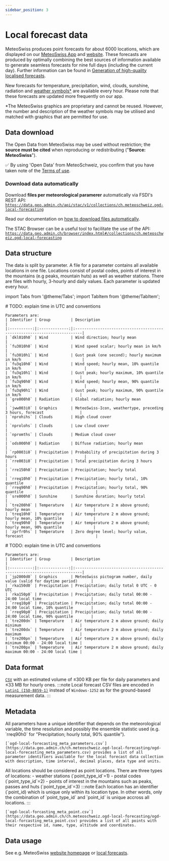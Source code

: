 ```yaml
---
sidebar_position: 3
---
```


# Local forecast data

MeteoSwiss produces point forecasts for about 6000 locations, which are displayed on our [MeteoSwiss App](https://www.meteoswiss.admin.ch/services-and-publications/service/weather-and-climate-products/meteoswiss-app.html) and [website](https://www.meteoswiss.admin.ch/local-forecasts/geneva/1201.html#forecast-tab=detail-view). These forecasts are produced by optimally combining the best sources of information available to generate seamless forecasts for nine full days (including the current day). Further information can be found in [Generation of high-quality localised forecasts](https://www.meteoswiss.admin.ch/weather/warning-and-forecasting-systems/generation-of-high-quality-localised-forecasts.html).

New forecasts for temperature, precipitation, wind, clouds, sunshine, radiation and [weather symbols*](https://www.meteoswiss.admin.ch/weather/weather-and-climate-from-a-to-z/weather-symbols.html) are available every hour. Please note that these forecasts are updated more frequently on our app.

*The MeteoSwiss graphics are proprietary and cannot be reused. However, the number and description of the weather symbols may be utilised and matched with graphics that are permitted for use.

## Data download

The Open Data from MeteoSwiss may be used without restriction; the **source must be cited** when reproducing or redistributing ("**Source: MeteoSwiss**").

:white_check_mark: By using 'Open Data' from MeteoSchweiz, you confirm that you have taken note of the [Terms of use](/general/terms-of-use).

### Download data automatically

Download **files per meteorological paramerer** automatically via FSDI's REST API: [`https://data.geo.admin.ch/api/stac/v1/collections/ch.meteoschweiz.ogd-local-forecasting`](https://data.geo.admin.ch/api/stac/v1/collections/ch.meteoschweiz.ogd-local-forecasting)

Read our documentation on [how to download files automatically](/general/download#how-to-download-files-automatically).

The STAC Browser can be a useful tool to facilitate the use of the API: [`https://data.geo.admin.ch/browser/index.html#/collections/ch.meteoschweiz.ogd-local-forecasting`](https://data.geo.admin.ch/browser/index.html#/collections/ch.meteoschweiz.ogd-local-forecasting)


## Data structure

The data is split by parameter. A file for a parameter contains all available locations in one file. Locations consist of postal codes, points of interest in the mountains (e.g peaks, mountain huts) as well as weather stations. There are files with hourly, 3-hourly and daily values. Each parameter is updated every hour.

import Tabs from '@theme/Tabs';
import TabItem from '@theme/TabItem';

<Tabs queryString="data-structure">
  <TabItem value="hourly-parameters" label="Hourly and 3-hourly parameters">
    # TODO: explain time in UTC and conventions  

    Parameters are:
    | Identifier | Group         | Description                                                              |
    |:----------:|:-------------:|:-------------------------------------------------------------------------|
    | `dkl010h0` | Wind          | Wind direction; hourly mean                                              |
    | `fu3010h0` | Wind          | Wind speed scalar; hourly mean in km/h                                   |
    | `fu3010h1` | Wind          | Gust peak (one second); hourly maximum in km/h                           |
    | `fu3q10h0` | Wind          | Wind speed; hourly mean, 10% quantile in km/h                            |
    | `fu3q10h1` | Wind          | Gust peak; hourly maximum, 10% quantile in km/h                          |
    | `fu3q90h0` | Wind          | Wind speed; hourly mean, 90% quantile in km/h                            |
    | `fu3q90h1` | Wind          | Gust peak; hourly maximum, 90% quantile in km/h                          |
    | `gre000h0` | Radiation     | Global radiation; hourly mean                                            |
    | `jww003i0` | Graphics      | MeteoSwiss-Icon, weathertype, preceding 3 hours, forecast                |
    | `nprohihs` | Clouds        | High cloud cover                                                         |
    | `nprolohs` | Clouds        | Low cloud cover                                                          |
    | `npromths` | Clouds        | Medium cloud cover                                                       |
    | `ods000h0` | Radiation     | Diffuse radiation; hourly mean                                           |
    | `rp0003i0` | Precipitation | Probability of precipitation during 3 hours                              |
    | `rre003i0` | Precipitation | Total precipitation during 3 hours                                       |
    | `rre150h0` | Precipitation | Precipitation; hourly total                                              |
    | `rreq10h0` | Precipitation | Precipitation; hourly total, 10% quantile                                |
    | `rreq90h0` | Precipitation | Precipitation; hourly total, 90% quantile                                |
    | `sre000h0` | Sunshine      | Sunshine duration; hourly total                                          |
    | `tre200h0` | Temperature   | Air temperature 2 m above ground; hourly mean                            |
    | `treq10h0` | Temperature   | Air temperature 2 m above ground; hourly mean, 10% quantile              |
    | `treq90h0` | Temperature   | Air temperature 2 m above ground; hourly mean, 90% quantile              |
    | `zprfr0hs` | Temperature   | Zero degree level; hourly value, forecast                                |


  </TabItem>
  <TabItem value="daily-parameters" label="Daily parameters">
    # TODO: explain time in UTC and conventions
    
    Parameters are:
    | Identifier | Group         | Description                                                              |
    |:----------:|:-------------:|:-------------------------------------------------------------------------|
    | `jp2000d0` | Graphics      | MeteoSwiss pictogram number, daily value (valid for daytime period)      |
    | `rka150d0` | Precipitation | Precipitation; daily total 0 UTC - 0 UTC                                 |
    | `rka150p0` | Precipitation | Precipitation; daily total 00:00 - 24:00 local time                      |
    | `rreq10p0` | Precipitation | Precipitation; daily total 00:00 - 24:00 local time, 10% quantile        |
    | `rreq90p0` | Precipitation | Precipitation; daily total 00:00 - 24:00 local time, 90% quantile        |
    | `tre200dn` | Temperature   | Air temperature 2 m above ground; daily minimum                          |
    | `tre200dx` | Temperature   | Air temperature 2 m above ground; daily maximum                          |
    | `tre200pn` | Temperature   | Air temperature 2 m above ground; daily minimum 00:00 - 24:00 local time |
    | `tre200px` | Temperature   | Air temperature 2 m above ground; daily maximum 00:00 - 24:00 local time |
    
  </TabItem>
</Tabs>


## Data format

[`CSV`](https://opendatadocs.meteoswiss.ch/general/download#column-separators-and-decimal-dividers) with an estimated volume of ≤300 KB per file for daily parameters and ≤33 MB for hourly ones. 
:::note
Local forecast CSV files are encoded in [`Latin1 (ISO-8859-1)`](https://en.wikipedia.org/wiki/ISO/IEC_8859-1) instead of `Windows-1252` as for the ground-based measurement data.
:::


## Metadata

<Tabs queryString="metadata">
  <TabItem value="parameters" label="Parameters">
    All parameters have a unique identifier that depends on the meteorological variable, the time resolution and possibly the ensemble statistic used (e.g. `rreq90h0` for "Precipitation; hourly total, 90% quantile").
    
    [`ogd-local-forecasting_meta_parameters.csv`](https://data.geo.admin.ch/ch.meteoschweiz.ogd-local-forecasting/ogd-local-forecasting_meta_parameters.csv) provides a list of all parameter identifiers available for the local forecast data collection with description, time interval, decimal places, data type and units.
  </TabItem>
  <TabItem value="locations" label="Locations">
    All locations should be considered as point locations. There are three types of locations:
    - weather stations (`point_type_id`=1)
    - postal codes (`point_type_id`=2)
    - points of interest in the mountains such as peaks, passes and huts (`point_type_id`=3)
    :::note
    Each location has an identifier (`point_id) which is unique only within its location type. In other words, only the combination of `point_type_id` and `point_id` is unique accross all locations.
    :::

    [`ogd-local-forcasting_meta_point.csv`](https://data.geo.admin.ch/ch.meteoschweiz.ogd-local-forecasting/ogd-local-forcasting_meta_point.csv) provides a list of all points with their respective id, name, type, altitude and coordinates.
  </TabItem>
</Tabs>


## Data usage

See e.g. MeteoSwiss [website homepage](https://www.meteoswiss.admin.ch/#tab=forecast-map) or [local forecasts](https://www.meteoswiss.admin.ch/local-forecasts/geneva/1201.html#forecast-tab=detail-view).





